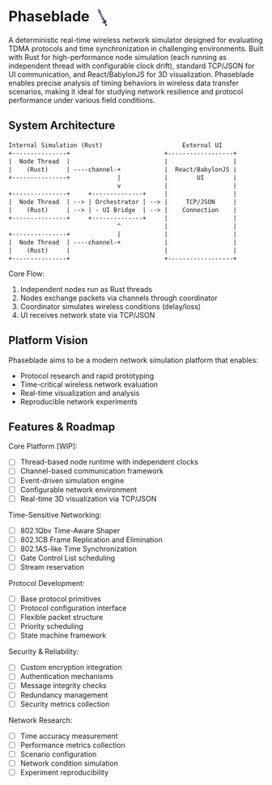 # Phaseblade <img src="./phaseblade.png" align="top" alt="Phaseblade Logo" height="36">

A deterministic real-time wireless network simulator designed for evaluating TDMA protocols and time synchronization in challenging environments. Built with Rust for high-performance node simulation (each running as independent thread with configurable clock drift), standard TCP/JSON for UI communication, and React/BabylonJS for 3D visualization. Phaseblade enables precise analysis of timing behaviors in wireless data transfer scenarios, making it ideal for studying network resilience and protocol performance under various field conditions.

## System Architecture

```
Internal Simulation (Rust)                      External UI
+---------------+                          +------------------+
|  Node Thread  |                          |                  |
|    (Rust)     | ----channel-+            |  React/BabylonJS |
+---------------+             |            |        UI        |
                              v            |                  |
+---------------+     +--------------+     |                  |
|  Node Thread  | --> | Orchestrator | --> |     TCP/JSON     |
|    (Rust)     | --> | - UI Bridge  | --> |    Connection    |
+---------------+     +--------------+     |                  |
                              ^            |                  |
+---------------+             |            |                  |
|  Node Thread  | ----channel-+            |                  |
|    (Rust)     |                          |                  |
+---------------+                          +------------------+

```

Core Flow:

1. Independent nodes run as Rust threads
2. Nodes exchange packets via channels through coordinator
3. Coordinator simulates wireless conditions (delay/loss)
4. UI receives network state via TCP/JSON

## Platform Vision

Phaseblade aims to be a modern network simulation platform that enables:

- Protocol research and rapid prototyping
- Time-critical wireless network evaluation
- Real-time visualization and analysis
- Reproducible network experiments

## Features & Roadmap

Core Platform [WIP]:

- [ ] Thread-based node runtime with independent clocks
- [ ] Channel-based communication framework
- [ ] Event-driven simulation engine
- [ ] Configurable network environment
- [ ] Real-time 3D visualization via TCP/JSON

Time-Sensitive Networking:

- [ ] 802.1Qbv Time-Aware Shaper
- [ ] 802.1CB Frame Replication and Elimination
- [ ] 802.1AS-like Time Synchronization
- [ ] Gate Control List scheduling
- [ ] Stream reservation

Protocol Development:

- [ ] Base protocol primitives
- [ ] Protocol configuration interface
- [ ] Flexible packet structure
- [ ] Priority scheduling
- [ ] State machine framework

Security & Reliability:

- [ ] Custom encryption integration
- [ ] Authentication mechanisms
- [ ] Message integrity checks
- [ ] Redundancy management
- [ ] Security metrics collection

Network Research:

- [ ] Time accuracy measurement
- [ ] Performance metrics collection
- [ ] Scenario configuration
- [ ] Network condition simulation
- [ ] Experiment reproducibility

```

```
